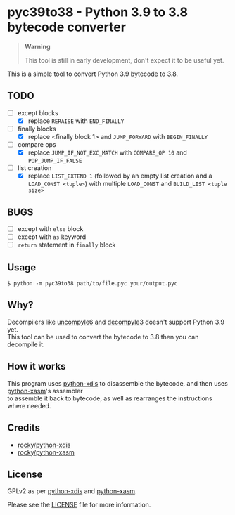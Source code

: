 pyc39to38 - Python 3.9 to 3.8 bytecode converter
===================================================

> **Warning**
>
> This tool is still in early development, don't expect it to be useful yet.

This is a simple tool to convert Python 3.9 bytecode to 3.8.

## TODO

- [ ] except blocks
  - [x] replace `RERAISE` with `END_FINALLY`
- [ ] finally blocks
  - [x] replace <finally block 1> and `JUMP_FORWARD` with `BEGIN_FINALLY`
- [ ] compare ops
  - [x] replace `JUMP_IF_NOT_EXC_MATCH` with `COMPARE_OP 10` and `POP_JUMP_IF_FALSE`
- [ ] list creation
  - [x] replace `LIST_EXTEND 1` (followed by an empty list creation and a `LOAD_CONST <tuple>`) 
        with multiple `LOAD_CONST` and `BUILD_LIST <tuple size>`

## BUGS

- [ ] except with `else` block
- [ ] except with `as` keyword
- [ ] `return` statement in `finally` block

## Usage

```shell
$ python -m pyc39to38 path/to/file.pyc your/output.pyc
```

## Why?

Decompilers like [uncompyle6][uncompyle6] and [decompyle3][decompyle3] doesn't support Python 3.9 yet.\
This tool can be used to convert the bytecode to 3.8 then you can decompile it.

## How it works

This program uses [python-xdis][xdis] to disassemble the bytecode, and then uses [python-xasm][xasm]'s assembler\
 to assemble it back to bytecode, as well as rearranges the instructions where needed.

## Credits

- [rocky/python-xdis][xdis]
- [rocky/python-xasm][xasm]

## License

GPLv2 as per [python-xdis][xdis] and [python-xasm][xasm].

Please see the [LICENSE](LICENSE.txt) file for more information.

[xdis]: https://github.com/rocky/python-xdis.git
[xasm]: https://github.com/rocky/python-xasm.git

[uncompyle6]: https://github.com/rocky/python-uncompyle6.git
[decompyle3]: https://github.com/rocky/python-decompile3.git
